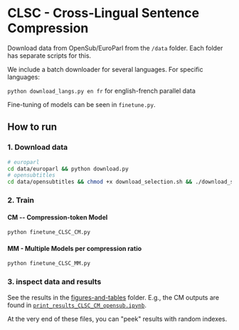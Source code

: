 # CLSC - Cross-Lingual Sentence Compression

Download data from OpenSub/EuroParl from the `/data` folder. Each folder has separate scripts for this.

We include a batch downloader for several languages. For specific languages:

`python download_langs.py en fr` for english-french parallel data

Fine-tuning of models can be seen in `finetune.py`.

## How to run

### 1. Download data

```bash
# europarl
cd data/europarl && python download.py
# opensubtitles
cd data/opensubtitles && chmod +x download_selection.sh && ./download_selection.sh
```


### 2. Train

#### CM -- Compression-token Model

```bash
python finetune_CLSC_CM.py
```

#### MM - Multiple Models per compression ratio

```bash
python finetune_CLSC_MM.py
```

### 3. inspect data and results

See the results in the [figures-and-tables](figures-and-tables) folder. E.g., the CM outputs are found in [`print_results_CLSC_CM_opensub.ipynb`](figures-and-tables/print_results_CLSC_CM_opensub.ipynb).

At the very end of these files, you can "peek" results with random indexes.
